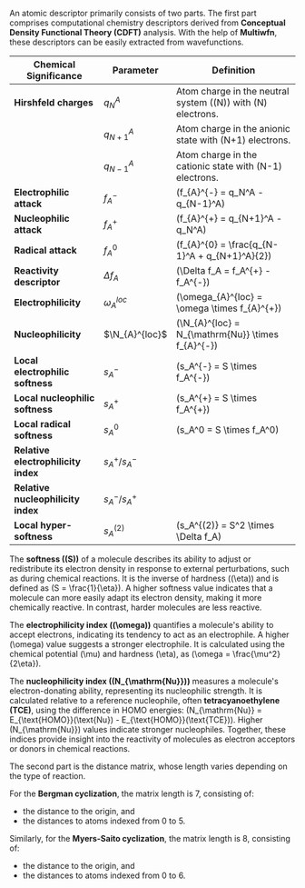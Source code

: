 


An atomic descriptor primarily consists of two parts. The first part comprises computational chemistry descriptors derived from **Conceptual Density Functional Theory (CDFT)** analysis. With the help of **Multiwfn**, these descriptors can be easily extracted from wavefunctions.

| **Chemical Significance**           | **Parameter**       | **Definition**                                                  |
| ----------------------------------- | ------------------- | --------------------------------------------------------------- |
| **Hirshfeld charges**               | $q_N^A$             | Atom charge in the neutral system (\(N\)) with \(N\) electrons. |
|                                     | $q_{N+1}^A$         | Atom charge in the anionic state with \(N+1\) electrons.        |
|                                     | $q_{N-1}^A$         | Atom charge in the cationic state with \(N-1\) electrons.       |
| **Electrophilic attack**            | $f_{A}^{-}$         | \(f_{A}^{-} = q_N^A - q_{N-1}^A\)                               |
| **Nucleophilic attack**             | $f_{A}^{+}$         | \(f_{A}^{+} = q_{N+1}^A - q_N^A\)                               |
| **Radical attack**                  | $f_{A}^{0}$         | \(f_{A}^{0} = \frac{q_{N-1}^A + q_{N+1}^A}{2}\)                 |
| **Reactivity descriptor**           | $\Delta f_A$        | \(\Delta f_A = f_A^{+} - f_A^{-}\)                              |
| **Electrophilicity**                | $\omega_{A}^{loc}$  | \(\omega_{A}^{loc} = \omega \times f_{A}^{+}\)                  |
| **Nucleophilicity**                 | $\N_{A}^{loc}$      | \(\N_{A}^{loc} = N_{\mathrm{Nu}} \times f_{A}^{-}\)             |
| **Local electrophilic softness**    | $s_A^{-}$           | \(s_A^{-} = S \times f_A^{-}\)                                  |
| **Local nucleophilic softness**     | $s_A^{+}$           | \(s_A^{+} = S \times f_A^{+}\)                                  |
| **Local radical softness**          | $s_A^0$             | \(s_A^0 = S \times f_A^0\)                                      |
| **Relative electrophilicity index** | $s_A^{+} / s_A^{-}$ |                                                                 |
| **Relative nucleophilicity index**  | $s_A^{-} / s_A^{+}$ |                                                                 |
| **Local hyper-softness**            | $s_A^{(2)}$         | \(s_A^{(2)} = S^2 \times \Delta f_A\)                           |

The **softness (\(S\))** of a molecule describes its ability to adjust or redistribute its electron density in response to external perturbations, such as during chemical reactions. It is the inverse of hardness (\(\eta\)) and is defined as \(S = \frac{1}{\eta}\). A higher softness value indicates that a molecule can more easily adapt its electron density, making it more chemically reactive. In contrast, harder molecules are less reactive.

The **electrophilicity index (\(\omega\))** quantifies a molecule's ability to accept electrons, indicating its tendency to act as an electrophile. A higher \(\omega\) value suggests a stronger electrophile. It is calculated using the chemical potential \(\mu\) and hardness \(\eta\), as \(\omega = \frac{\mu^2}{2\eta}\).

The **nucleophilicity index (\(N_{\mathrm{Nu}}\))** measures a molecule's electron-donating ability, representing its nucleophilic strength. It is calculated relative to a reference nucleophile, often **tetracyanoethylene (TCE)**, using the difference in HOMO energies: \(N_{\mathrm{Nu}} = E_{\text{HOMO}}(\text{Nu}) - E_{\text{HOMO}}(\text{TCE})\). Higher \(N_{\mathrm{Nu}}\) values indicate stronger nucleophiles. Together, these indices provide insight into the reactivity of molecules as electron acceptors or donors in chemical reactions.

The second part is the distance matrix, whose length varies depending on the type of reaction.

For the **Bergman cyclization**, the matrix length is 7, consisting of:
- the distance to the origin, and
- the distances to atoms indexed from 0 to 5.

Similarly, for the **Myers-Saito cyclization**, the matrix length is 8, consisting of:
- the distance to the origin, and
- the distances to atoms indexed from 0 to 6.

